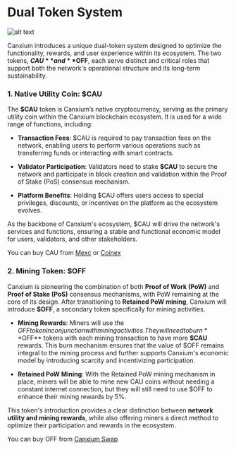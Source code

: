 # Dual Token System

![alt text](../../whitepaper/tokenomics/images/image.png)

Canxium introduces a unique dual-token system designed to optimize the functionality, rewards, and user experience within its ecosystem. The two tokens, **$CAU** and **$OFF**, each serve distinct and critical roles that support both the network's operational structure and its long-term sustainability.

### 1. **Native Utility Coin: $CAU**

The **$CAU** token is Canxium’s native cryptocurrency, serving as the primary utility coin within the Canxium blockchain ecosystem. It is used for a wide range of functions, including:

- **Transaction Fees**: $CAU is required to pay transaction fees on the network, enabling users to perform various operations such as transferring funds or interacting with smart contracts.
  
- **Validator Participation**: Validators need to stake **$CAU** to secure the network and participate in block creation and validation within the Proof of Stake (PoS) consensus mechanism.

- **Platform Benefits**: Holding $CAU offers users access to special privileges, discounts, or incentives on the platform as the ecosystem evolves.

As the backbone of Canxium's ecosystem, $CAU will drive the network's services and functions, ensuring a stable and functional economic model for users, validators, and other stakeholders.

You can buy CAU from [Mexc](https://www.mexc.com/exchange/CAU_USDT) or [Coinex](https://www.coinex.com/en/exchange/CAU-USDT)

### 2. **Mining Token: $OFF**

Canxium is pioneering the combination of both **Proof of Work (PoW)** and **Proof of Stake (PoS)** consensus mechanisms, with PoW remaining at the core of its design. After transitioning to **Retained PoW mining**, Canxium will introduce **$OFF**, a secondary token specifically for mining activities. 

- **Mining Rewards**: Miners will use the $OFF token in conjunction with mining activities. They will need to burn **$OFF** tokens with each mining transaction to have more **$CAU** rewards. This burn mechanism ensures that the value of $OFF remains integral to the mining process and further supports Canxium's economic model by introducing scarcity and incentivizing participation.

- **Retained PoW Mining**: With the Retained PoW mining mechanism in place, miners will be able to mine new CAU coins without needing a constant internet connection, but they will still need to use $OFF to enhance their mining rewards by 5%.

This token's introduction provides a clear distinction between **network utility and mining rewards**, while also offering miners a direct method to optimize their participation and rewards in the ecosystem.

You can buy OFF from [Canxium Swap](https://app.canxium.org/)